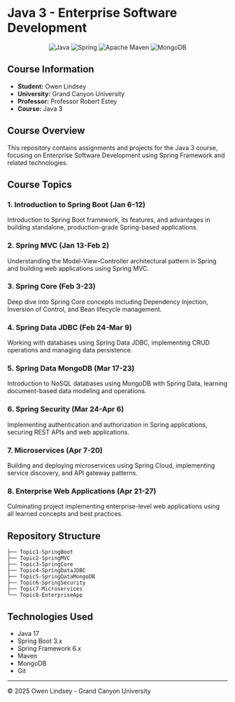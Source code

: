 # Java 3 - Enterprise Software Development

<div align="center">
  
![Java](https://img.shields.io/badge/java-%23ED8B00.svg?style=for-the-badge&logo=openjdk&logoColor=white)
![Spring](https://img.shields.io/badge/spring-%236DB33F.svg?style=for-the-badge&logo=spring&logoColor=white)
![Apache Maven](https://img.shields.io/badge/Apache%20Maven-C71A36?style=for-the-badge&logo=Apache%20Maven&logoColor=white)
![MongoDB](https://img.shields.io/badge/MongoDB-%234ea94b.svg?style=for-the-badge&logo=mongodb&logoColor=white)

</div>

## Course Information
- **Student:** Owen Lindsey
- **University:** Grand Canyon University
- **Professor:** Professor Robert Estey
- **Course:** Java 3

## Course Overview
This repository contains assignments and projects for the Java 3 course, focusing on Enterprise Software Development using Spring Framework and related technologies.

## Course Topics

### 1. Introduction to Spring Boot (Jan 6-12)
Introduction to Spring Boot framework, its features, and advantages in building standalone, production-grade Spring-based applications.

### 2. Spring MVC (Jan 13-Feb 2)
Understanding the Model-View-Controller architectural pattern in Spring and building web applications using Spring MVC.

### 3. Spring Core (Feb 3-23)
Deep dive into Spring Core concepts including Dependency Injection, Inversion of Control, and Bean lifecycle management.

### 4. Spring Data JDBC (Feb 24-Mar 9)
Working with databases using Spring Data JDBC, implementing CRUD operations and managing data persistence.

### 5. Spring Data MongoDB (Mar 17-23)
Introduction to NoSQL databases using MongoDB with Spring Data, learning document-based data modeling and operations.

### 6. Spring Security (Mar 24-Apr 6)
Implementing authentication and authorization in Spring applications, securing REST APIs and web applications.

### 7. Microservices (Apr 7-20)
Building and deploying microservices using Spring Cloud, implementing service discovery, and API gateway patterns.

### 8. Enterprise Web Applications (Apr 21-27)
Culminating project implementing enterprise-level web applications using all learned concepts and best practices.

## Repository Structure
```
├── Topic1-SpringBoot
├── Topic2-SpringMVC
├── Topic3-SpringCore
├── Topic4-SpringDataJDBC
├── Topic5-SpringDataMongoDB
├── Topic6-SpringSecurity
├── Topic7-Microservices
└── Topic8-EnterpriseApp
```

## Technologies Used
- Java 17
- Spring Boot 3.x
- Spring Framework 6.x
- Maven
- MongoDB
- Git

---
© 2025 Owen Lindsey - Grand Canyon University
